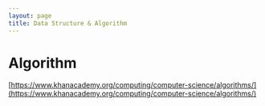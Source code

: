 ```yaml
---
layout: page
title: Data Structure & Algorithm
---
```


# Algorithm
[https://www.khanacademy.org/computing/computer-science/algorithms/](https://www.khanacademy.org/computing/computer-science/algorithms/)

